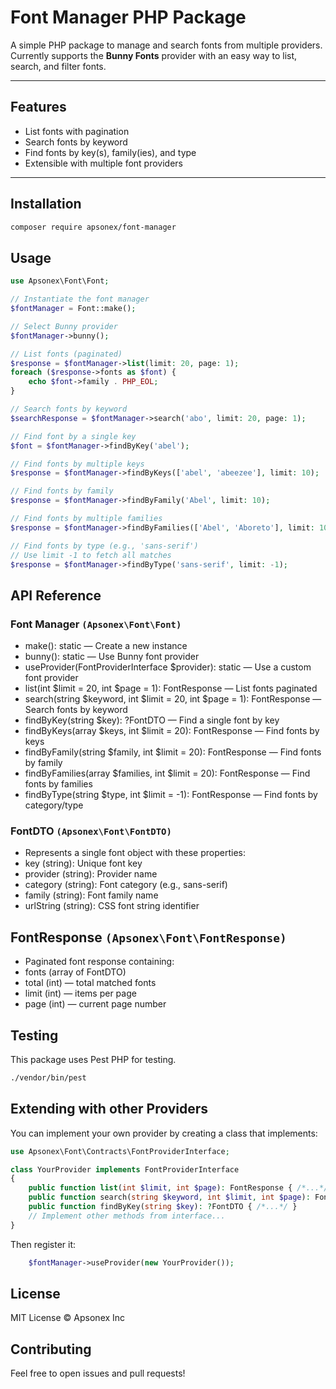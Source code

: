 # Font Manager PHP Package

A simple PHP package to manage and search fonts from multiple providers.
Currently supports the **Bunny Fonts** provider with an easy way to list, search, and filter fonts.

---

## Features
- List fonts with pagination
- Search fonts by keyword
- Find fonts by key(s), family(ies), and type
- Extensible with multiple font providers
---

## Installation

```bash
composer require apsonex/font-manager
```

## Usage

```php
use Apsonex\Font\Font;

// Instantiate the font manager
$fontManager = Font::make();

// Select Bunny provider
$fontManager->bunny();

// List fonts (paginated)
$response = $fontManager->list(limit: 20, page: 1);
foreach ($response->fonts as $font) {
    echo $font->family . PHP_EOL;
}

// Search fonts by keyword
$searchResponse = $fontManager->search('abo', limit: 20, page: 1);

// Find font by a single key
$font = $fontManager->findByKey('abel');

// Find fonts by multiple keys
$response = $fontManager->findByKeys(['abel', 'abeezee'], limit: 10);

// Find fonts by family
$response = $fontManager->findByFamily('Abel', limit: 10);

// Find fonts by multiple families
$response = $fontManager->findByFamilies(['Abel', 'Aboreto'], limit: 10);

// Find fonts by type (e.g., 'sans-serif')
// Use limit -1 to fetch all matches
$response = $fontManager->findByType('sans-serif', limit: -1);
```

## API Reference

### Font Manager `(Apsonex\Font\Font)`
- make(): static — Create a new instance
- bunny(): static — Use Bunny font provider
- useProvider(FontProviderInterface $provider): static — Use a custom font provider
- list(int $limit = 20, int $page = 1): FontResponse — List fonts paginated
- search(string $keyword, int $limit = 20, int $page = 1): FontResponse — Search fonts by keyword
- findByKey(string $key): ?FontDTO — Find a single font by key
- findByKeys(array $keys, int $limit = 20): FontResponse — Find fonts by keys
- findByFamily(string $family, int $limit = 20): FontResponse — Find fonts by family
- findByFamilies(array $families, int $limit = 20): FontResponse — Find fonts by families
- findByType(string $type, int $limit = -1): FontResponse — Find fonts by category/type

### FontDTO `(Apsonex\Font\FontDTO)`
- Represents a single font object with these properties:
- key (string): Unique font key
- provider (string): Provider name
- category (string): Font category (e.g., sans-serif)
- family (string): Font family name
- urlString (string): CSS font string identifier

## FontResponse `(Apsonex\Font\FontResponse)`
- Paginated font response containing:
- fonts (array of FontDTO)
- total (int) — total matched fonts
- limit (int) — items per page
- page (int) — current page number

## Testing
This package uses Pest PHP for testing.

```bash
./vendor/bin/pest
```

## Extending with other Providers

You can implement your own provider by creating a class that implements:

```php
use Apsonex\Font\Contracts\FontProviderInterface;

class YourProvider implements FontProviderInterface
{
    public function list(int $limit, int $page): FontResponse { /*...*/ }
    public function search(string $keyword, int $limit, int $page): FontResponse { /*...*/ }
    public function findByKey(string $key): ?FontDTO { /*...*/ }
    // Implement other methods from interface...
}
```

Then register it:

```php
    $fontManager->useProvider(new YourProvider());
```

## License
MIT License © Apsonex Inc

## Contributing
Feel free to open issues and pull requests!
